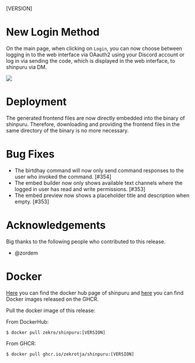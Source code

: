 [VERSION]

<!-- > **Attention**  
> This is a hotfix patch. If you want to see the changelog for release 1.30.0, please look [**here**](https://github.com/zekroTJA/shinpuru/releases/tag/1.30.0). -->

# New Login Method

On the main page, when clicking on `Login`, you can now choose between logging in to the web interface via OAauth2 using your Discord account or log in via sending the code, which is displayed in the web interface, to shinpuru via DM.

![](https://user-images.githubusercontent.com/16734205/154697491-b0aa34d3-ff79-40ee-9b49-ec77cfc23cee.gif)

# Deployment

The generated frontend files are now directly embedded into the binary of shinpuru. Therefore, downloading and providing the frontend files in the same directory of the binary is no more necessary.

# Bug Fixes

- The birtdhay command will now only send command responses to the user who invoked the command. [#354]
- The embed builder now only shows available text channels where the logged in user has read and write permissions. [#353]
- The embed preview now shows a placeholder title and description when empty. [#353]

# Acknowledgements

Big thanks to the following people who contributed to this release.

- @zordem

# Docker

[Here](https://hub.docker.com/r/zekro/shinpuru) you can find the docker hub page of shinpuru and [here](https://github.com/zekroTJA?tab=packages&repo_name=shinpuru) you can find Docker images released on the GHCR.

Pull the docker image of this release:

From DockerHub:

```
$ docker pull zekro/shinpuru:[VERSION]
```

From GHCR:

```
$ docker pull ghcr.io/zekrotja/shinpuru:[VERSION]
```
